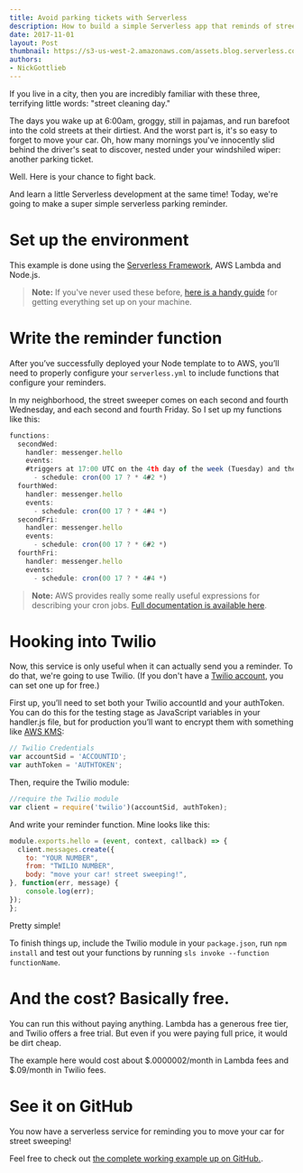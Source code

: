 ```yaml
---
title: Avoid parking tickets with Serverless 
description: How to build a simple Serverless app that reminds of street sweeping in your neighborhood. 
date: 2017-11-01
layout: Post
thumbnail: https://s3-us-west-2.amazonaws.com/assets.blog.serverless.com/jordan-andrews-300359.jpg
authors: 
- NickGottlieb
---
```


If you live in a city, then you are incredibly familiar with these three, terrifying little words: "street cleaning day."

The days you wake up at 6:00am, groggy, still in pajamas, and run barefoot into the cold streets at their dirtiest. And the worst part is, it's so easy to forget to move your car. Oh, how many mornings you've innocently slid behind the driver's seat to discover, nested under your windshiled wiper: another parking ticket.

Well. Here is your chance to fight back.

And learn a little Serverless development at the same time! Today, we're going to make a super simple serverless parking reminder.

# Set up the environment

This example is done using the [Serverless Framework](https://www.serverless.com/framework), AWS Lambda and Node.js.

> **Note:** If you've never used these before, [here is a handy guide](https://serverless.com/framework/docs/providers/aws/guide/quick-start/) for getting everything set up on your machine. 

# Write the reminder function

After you’ve successfully deployed your Node template to to AWS, you’ll need to properly configure your `serverless.yml` to include functions that configure your reminders.

In my neighborhood, the street sweeper comes on each second and fourth Wednesday, and each second and fourth Friday. So I set up my functions like this:

```js
functions:
  secondWed:
    handler: messenger.hello
    events:
    #triggers at 17:00 UTC on the 4th day of the week (Tuesday) and the second occurence each month
      - schedule: cron(00 17 ? * 4#2 *)
  fourthWed:
    handler: messenger.hello
    events:
      - schedule: cron(00 17 ? * 4#4 *)
  secondFri:
    handler: messenger.hello
    events:
      - schedule: cron(00 17 ? * 6#2 *)
  fourthFri:
    handler: messenger.hello
    events:
      - schedule: cron(00 17 ? * 4#4 *)
```

> **Note:** AWS provides really some really useful expressions for describing your cron jobs. [Full documentation is available here](http://docs.aws.amazon.com/lambda/latest/dg/tutorial-scheduled-events-schedule-expressions.html).

# Hooking into Twilio 

Now, this service is only useful when it can actually send you a reminder. To do that, we're going to use Twilio. (If you don't have a [Twilio account](https://www.twilio.com/sms), you can set one up for free.)

First up, you’ll need to set both your Twilio accountId and your authToken. You can do this for the testing stage as JavaScript variables in your handler.js file, but for production you’ll want to encrypt them with something like [AWS KMS](https://serverless.com/framework/docs/providers/aws/guide/functions#kms-keys):

```js
// Twilio Credentials 
var accountSid = 'ACCOUNTID'; 
var authToken = 'AUTHTOKEN';
```

Then, require the Twilio module:

```js
//require the Twilio module 
var client = require('twilio')(accountSid, authToken);
```

And write your reminder function. Mine looks like this:

```js
module.exports.hello = (event, context, callback) => {
  client.messages.create({ 
    to: "YOUR NUMBER", 
    from: "TWILIO NUMBER",
    body: "move your car! street sweeping!", 
}, function(err, message) { 
    console.log(err); 
});
};
```

Pretty simple!

To finish things up, include the Twilio module in your `package.json`, run `npm install` and test out your functions by running `sls invoke --function functionName`.

# And the cost? Basically free.

You can run this without paying anything. Lambda has a generous free tier, and Twilio offers a free trial. But even if you were paying full price, it would be dirt cheap.

The example here would cost about $.0000002/month in Lambda fees and $.09/month in Twilio fees.

# See it on GitHub

You now have a serverless service for reminding you to move your car for street sweeping! 

Feel free to check out [the complete working example up on GitHub.](https://github.com/worldsoup/serverless-parking-reminder).
